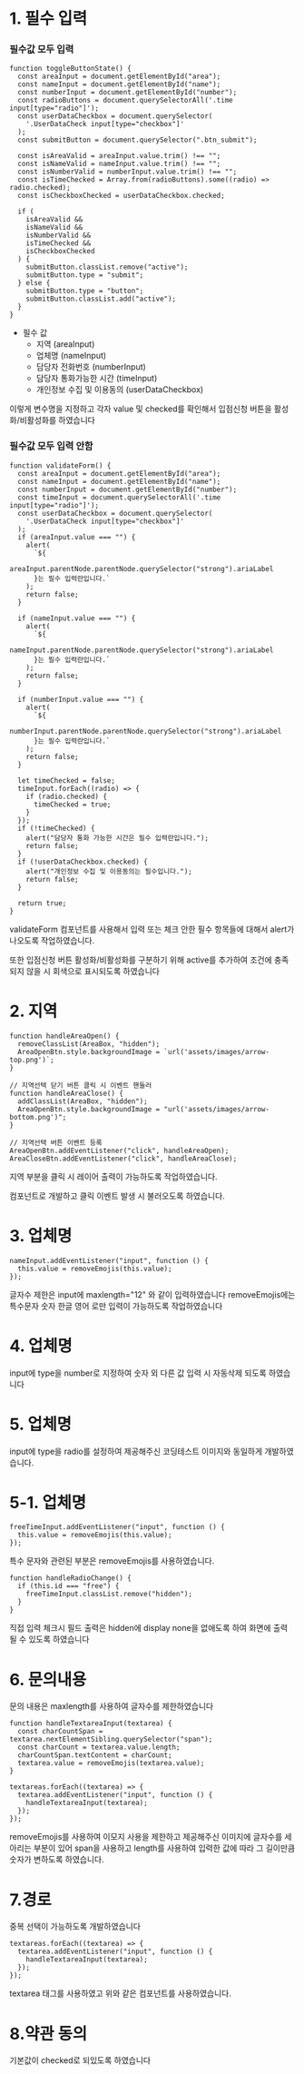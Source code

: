 # 1. 필수 입력

### 필수값 모두 입력
```
function toggleButtonState() {
  const areaInput = document.getElementById("area");
  const nameInput = document.getElementById("name");
  const numberInput = document.getElementById("number");
  const radioButtons = document.querySelectorAll('.time input[type="radio"]');
  const userDataCheckbox = document.querySelector(
    '.UserDataCheck input[type="checkbox"]'
  );
  const submitButton = document.querySelector(".btn_submit");

  const isAreaValid = areaInput.value.trim() !== "";
  const isNameValid = nameInput.value.trim() !== "";
  const isNumberValid = numberInput.value.trim() !== "";
  const isTimeChecked = Array.from(radioButtons).some((radio) => radio.checked);
  const isCheckboxChecked = userDataCheckbox.checked;

  if (
    isAreaValid &&
    isNameValid &&
    isNumberValid &&
    isTimeChecked &&
    isCheckboxChecked
  ) {
    submitButton.classList.remove("active");
    submitButton.type = "submit";
  } else {
    submitButton.type = "button";
    submitButton.classList.add("active");
  }
}
```
- 필수 값 
  - 지역 (areaInput)
  - 업체명  (nameInput)
  - 담당자 전화번호 (numberInput)
  - 담당자 통화가능한 시간 (timeInput)
  - 개인정보 수집 및 이용동의 (userDataCheckbox)

이렇게 변수명을 지정하고 각자 value 및 checked를 확인해서 입점신청 버튼을 활성화/비활성화를 하였습니다

### 필수값 모두 입력 안함

```
function validateForm() {
  const areaInput = document.getElementById("area");
  const nameInput = document.getElementById("name");
  const numberInput = document.getElementById("number");
  const timeInput = document.querySelectorAll('.time input[type="radio"]');
  const userDataCheckbox = document.querySelector(
    '.UserDataCheck input[type="checkbox"]'
  );
  if (areaInput.value === "") {
    alert(
      `${
        areaInput.parentNode.parentNode.querySelector("strong").ariaLabel
      }는 필수 입력란입니다.`
    );
    return false;
  }

  if (nameInput.value === "") {
    alert(
      `${
        nameInput.parentNode.parentNode.querySelector("strong").ariaLabel
      }는 필수 입력란입니다.`
    );
    return false;
  }

  if (numberInput.value === "") {
    alert(
      `${
        numberInput.parentNode.parentNode.querySelector("strong").ariaLabel
      }는 필수 입력란입니다.`
    );
    return false;
  }

  let timeChecked = false;
  timeInput.forEach((radio) => {
    if (radio.checked) {
      timeChecked = true;
    }
  });
  if (!timeChecked) {
    alert("담당자 통화 가능한 시간은 필수 입력란입니다.");
    return false;
  }
  if (!userDataCheckbox.checked) {
    alert("개인정보 수집 및 이용동의는 필수입니다.");
    return false;
  }

  return true;
}
```
validateForm 컴포넌트를 사용해서 입력 또는 체크 안한 필수 항목들에 대해서 alert가 나오도록 작업하였습니다.

또한 입점신청 버튼 활성화/비활성화를 구분하기 위해 active를 추가하여 조건에 충족되지 않을 시 회색으로 표시되도록 하였습니다

# 2. 지역

```
function handleAreaOpen() {
  removeClassList(AreaBox, "hidden");
  AreaOpenBtn.style.backgroundImage = `url('assets/images/arrow-top.png')`;
}

// 지역선택 닫기 버튼 클릭 시 이벤트 핸들러
function handleAreaClose() {
  addClassList(AreaBox, "hidden");
  AreaOpenBtn.style.backgroundImage = "url('assets/images/arrow-bottom.png')";
}
```

```
// 지역선택 버튼 이벤트 등록
AreaOpenBtn.addEventListener("click", handleAreaOpen);
AreaCloseBtn.addEventListener("click", handleAreaClose);
```
지역 부분을 클릭 시 레이어 출력이 가능하도록 작업하였습니다.

컴포넌트로 개발하고 클릭 이벤트 발생 시 불러오도록 하였습니다.

# 3. 업체명
```
nameInput.addEventListener("input", function () {
  this.value = removeEmojis(this.value);
});
```
글자수 제한은 input에 maxlength="12" 와 같이 입력하였습니다 
removeEmojis에는 특수문자 숫자 한글 영어 로만 입력이 가능하도록 작업하였습니다

# 4. 업체명
input에 type을 number로 지정하여 숫자 외 다른 값 입력 시 자동삭제 되도록 하였습니다

# 5. 업체명
input에 type을 radio를 설정하여 제공해주신 코딩테스트 이미지와 동일하게 개발하였습니다.

# 5-1. 업체명
```
freeTimeInput.addEventListener("input", function () {
  this.value = removeEmojis(this.value);
});
```
특수 문자와 관련된 부분은 removeEmojis를 사용하였습니다.
```
function handleRadioChange() {
  if (this.id === "free") {
    freeTimeInput.classList.remove("hidden");
  }
}
```
직접 입력 체크시 필드 출력은 hidden에 display none을 없애도록 하여 화면에 출력 될 수 있도록 하였습니다

# 6. 문의내용

문의 내용은 maxlength를 사용하여 글자수를 제한하였습니다

```
function handleTextareaInput(textarea) {
  const charCountSpan = textarea.nextElementSibling.querySelector("span");
  const charCount = textarea.value.length;
  charCountSpan.textContent = charCount;
  textarea.value = removeEmojis(textarea.value);
}
```
```
textareas.forEach((textarea) => {
  textarea.addEventListener("input", function () {
    handleTextareaInput(textarea);
  });
});
```

removeEmojis를 사용하여 이모지 사용을 제한하고 제공해주신 이미지에 글자수를 세아리는 부분이 있어 span을 사용하고 length를 사용하여 입력한 값에 따라 그 길이만큼 숫자가 변하도록 하였습니다.

# 7.경로
중복 선택이 가능하도록 개발하였습니다

```
textareas.forEach((textarea) => {
  textarea.addEventListener("input", function () {
    handleTextareaInput(textarea);
  });
});
```
textarea 태그를 사용하였고 위와 같은 컴포넌트를 사용하였습니다.

# 8.약관 동의
기본값이 checked로 되있도록 하였습니다
